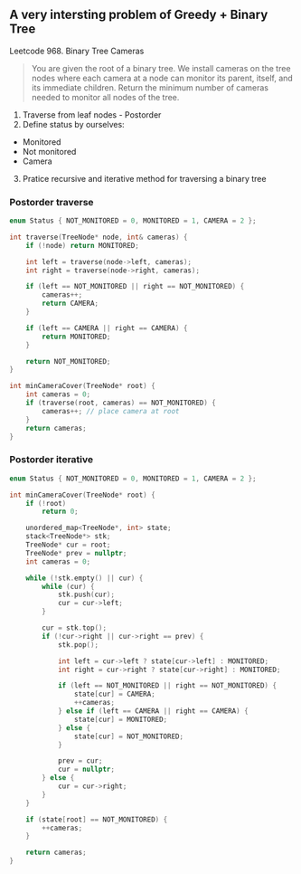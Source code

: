 ## A very intersting problem of Greedy + Binary Tree
Leetcode 968. Binary Tree Cameras

> You are given the root of a binary tree. We install cameras on the tree nodes where each
> camera at a node can monitor its parent, itself, and its immediate children.
> Return the minimum number of cameras needed to monitor all nodes of the tree.

1. Traverse from leaf nodes - Postorder
2. Define status by ourselves:
  - Monitored
  - Not monitored
  - Camera
3. Pratice recursive and iterative method for traversing a binary tree

### Postorder traverse
```cpp
enum Status { NOT_MONITORED = 0, MONITORED = 1, CAMERA = 2 };

int traverse(TreeNode* node, int& cameras) {
    if (!node) return MONITORED;

    int left = traverse(node->left, cameras);
    int right = traverse(node->right, cameras);

    if (left == NOT_MONITORED || right == NOT_MONITORED) {
        cameras++;
        return CAMERA;
    }

    if (left == CAMERA || right == CAMERA) {
        return MONITORED;
    }

    return NOT_MONITORED;
}

int minCameraCover(TreeNode* root) {
    int cameras = 0;
    if (traverse(root, cameras) == NOT_MONITORED) {
        cameras++; // place camera at root
    }
    return cameras;
}
```

### Postorder iterative
```cpp
enum Status { NOT_MONITORED = 0, MONITORED = 1, CAMERA = 2 };

int minCameraCover(TreeNode* root) {
    if (!root)
        return 0;

    unordered_map<TreeNode*, int> state;
    stack<TreeNode*> stk;
    TreeNode* cur = root;
    TreeNode* prev = nullptr;
    int cameras = 0;

    while (!stk.empty() || cur) {
        while (cur) {
            stk.push(cur);
            cur = cur->left;
        }

        cur = stk.top();
        if (!cur->right || cur->right == prev) {
            stk.pop();

            int left = cur->left ? state[cur->left] : MONITORED;
            int right = cur->right ? state[cur->right] : MONITORED;

            if (left == NOT_MONITORED || right == NOT_MONITORED) {
                state[cur] = CAMERA;
                ++cameras;
            } else if (left == CAMERA || right == CAMERA) {
                state[cur] = MONITORED;
            } else {
                state[cur] = NOT_MONITORED;
            }

            prev = cur;
            cur = nullptr;
        } else {
            cur = cur->right;
        }
    }

    if (state[root] == NOT_MONITORED) {
        ++cameras;
    }

    return cameras;
}
```


